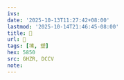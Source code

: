 ```yaml
---
ivs:
date: '2025-10-13T11:27:42+08:00'
lastmod: '2025-10-14T21:46:45-08:00'
title: 󰙒
url: 󰙒
tags: [塐, 塑]
hex: 5850
src: GHZR, DCCV
note:
---
```

